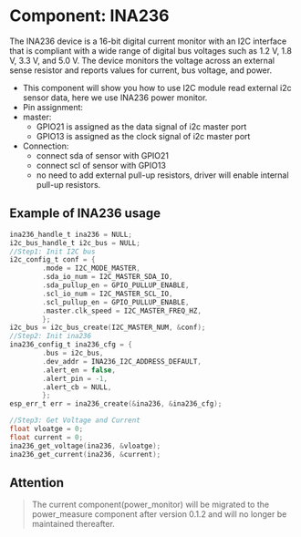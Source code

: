 # Component: INA236

The INA236 device is a 16-bit digital current monitor
with an I2C interface that is
compliant with a wide range of digital bus voltages
such as 1.2 V, 1.8 V, 3.3 V, and 5.0 V. The device
monitors the voltage across an external sense resistor
and reports values for current, bus voltage, and
power.

* This component will show you how to use I2C module read external i2c sensor data, here we use INA236 power monitor.
* Pin assignment:
* master:
  * GPIO21 is assigned as the data signal of i2c master port
  * GPIO13 is assigned as the clock signal of i2c master port
* Connection:
  * connect sda of sensor with GPIO21
  * connect scl of sensor with GPIO13
  * no need to add external pull-up resistors, driver will enable internal pull-up resistors.

## Example of INA236 usage

```c
ina236_handle_t ina236 = NULL;
i2c_bus_handle_t i2c_bus = NULL;
//Step1: Init I2C bus
i2c_config_t conf = {
        .mode = I2C_MODE_MASTER,
        .sda_io_num = I2C_MASTER_SDA_IO,
        .sda_pullup_en = GPIO_PULLUP_ENABLE,
        .scl_io_num = I2C_MASTER_SCL_IO,
        .scl_pullup_en = GPIO_PULLUP_ENABLE,
        .master.clk_speed = I2C_MASTER_FREQ_HZ,
        };
i2c_bus = i2c_bus_create(I2C_MASTER_NUM, &conf);
//Step2: Init ina236
ina236_config_t ina236_cfg = {
        .bus = i2c_bus,
        .dev_addr = INA236_I2C_ADDRESS_DEFAULT,
        .alert_en = false,
        .alert_pin = -1,
        .alert_cb = NULL,
        };
esp_err_t err = ina236_create(&ina236, &ina236_cfg);

//Step3: Get Voltage and Current
float vloatge = 0;
float current = 0;
ina236_get_voltage(ina236, &vloatge);
ina236_get_current(ina236, &current);
```

## Attention

> The current component(power_monitor) will be migrated to the power_measure component after version 0.1.2 and will no longer be maintained thereafter.

